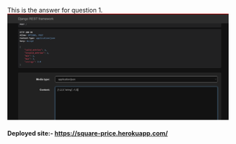 This is the answer for question 1.
![alt text](ss.PNG)

#### Deployed site:- https://square-price.herokuapp.com/
